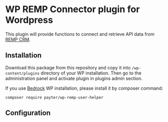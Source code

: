 # WP REMP Connector plugin for Wordpress

This plugin will provide functions to connect and retrieve API data from [REMP CRM](https://github.com/remp2020/crm-skeleton).

## Installation

Download this package from this repository and copy it into `/wp-content/plugins` directory of your WP installation. Then go to the administration panel and activate plugin in plugins admin section. 

If you use [Bedrock](https://github.com/roots/bedrock) WP installation, please install it by composer command:

```
composer require payter/wp-remp-user-helper 
```

## Configuration



